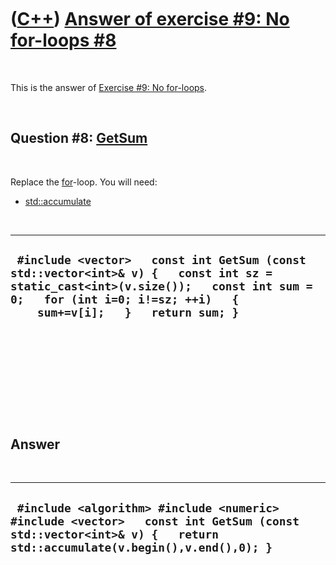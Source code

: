 



 

 

 

 

 

([C++](Cpp.htm)) [Answer of exercise \#9: No for-loops \#8](CppExerciseNoForLoopsAnswer8.htm)
=============================================================================================

 

This is the answer of [Exercise \#9: No
for-loops](CppExerciseNoForLoops.htm).

 

Question \#8: [GetSum](CppGetSum.htm)
-------------------------------------

 

Replace the [for](CppFor.htm)-loop. You will need:

-   [std::accumulate](CppAccumulate.htm)

 

  ------------------------------------------------------------------------------------------------------------------------------------------------------------------------------------------------------------
  ` #include <vector>   const int GetSum (const std::vector<int>& v) {   const int sz = static_cast<int>(v.size());   const int sum = 0;   for (int i=0; i!=sz; ++i)   {     sum+=v[i];   }   return sum; }`
  ------------------------------------------------------------------------------------------------------------------------------------------------------------------------------------------------------------

 

 

 

 

 

Answer
------

 

  ----------------------------------------------------------------------------------------------------------------------------------------------------------------
  ` #include <algorithm> #include <numeric> #include <vector>   const int GetSum (const std::vector<int>& v) {   return std::accumulate(v.begin(),v.end(),0); }`
  ----------------------------------------------------------------------------------------------------------------------------------------------------------------

 

 

 

 

 





 



